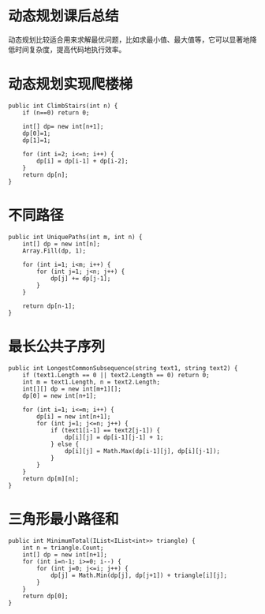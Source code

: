 # 动态规划课后总结

动态规划比较适合用来求解最优问题，比如求最小值、最大值等，它可以显著地降低时间复杂度，提高代码地执行效率。

# 动态规划实现爬楼梯
    public int ClimbStairs(int n) {
        if (n==0) return 0;

        int[] dp= new int[n+1];
        dp[0]=1;
        dp[1]=1;

        for (int i=2; i<=n; i++) {
            dp[i] = dp[i-1] + dp[i-2];
        }
        return dp[n];
    }

# 不同路径
    public int UniquePaths(int m, int n) {
        int[] dp = new int[n];
        Array.Fill(dp, 1);
        
        for (int i=1; i<m; i++) {
            for (int j=1; j<n; j++) {
                dp[j] += dp[j-1];
            }
        }

        return dp[n-1];
    }

# 最长公共子序列
    public int LongestCommonSubsequence(string text1, string text2) {
        if (text1.Length == 0 || text2.Length == 0) return 0;
        int m = text1.Length, n = text2.Length;
        int[][] dp = new int[m+1][];
        dp[0] = new int[n+1];

        for (int i=1; i<=m; i++) {
            dp[i] = new int[n+1];
            for (int j=1; j<=n; j++) {
                if (text1[i-1] == text2[j-1]) {
                    dp[i][j] = dp[i-1][j-1] + 1;
                } else {
                    dp[i][j] = Math.Max(dp[i-1][j], dp[i][j-1]);
                }
            }
        }
        return dp[m][n];
    }

# 三角形最小路径和
    public int MinimumTotal(IList<IList<int>> triangle) {
        int n = triangle.Count;
        int[] dp = new int[n+1];
        for (int i=n-1; i>=0; i--) {
            for (int j=0; j<=i; j++) {
                dp[j] = Math.Min(dp[j], dp[j+1]) + triangle[i][j];
            }
        }
        return dp[0];
    }